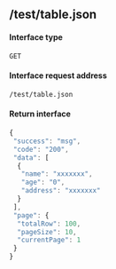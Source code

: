 ## /test/table.json
#### Interface type
	GET
#### Interface request address
	/test/table.json
#### Return interface
```js
{
 "success": "msg",
 "code": "200",
 "data": [
  {
   "name": "xxxxxxx",
   "age": "0",
   "address": "xxxxxxx"
  }
 ],
 "page": {
  "totalRow": 100,
  "pageSize": 10,
  "currentPage": 1
 }
}
```